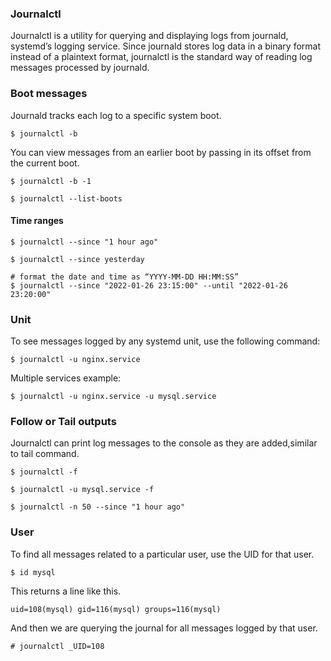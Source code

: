### Journalctl 
Journalctl is a utility for querying and displaying logs from journald, systemd’s logging service. Since journald stores log data in a binary format instead of a plaintext format, journalctl is the standard way of reading log messages processed by journald.

### Boot messages
Journald tracks each log to a specific system boot.
```
$ journalctl -b
```
You can view messages from an earlier boot by passing in its offset from the current boot.
```
$ journalctl -b -1
```
```
$ journalctl --list-boots
```

#### Time ranges
```
$ journalctl --since "1 hour ago"
```
```
$ journalctl --since yesterday
```
```
# format the date and time as “YYYY-MM-DD HH:MM:SS”
$ journalctl --since "2022-01-26 23:15:00" --until "2022-01-26 23:20:00"
```
### Unit
To see messages logged by any systemd unit, use the following command:
```
$ journalctl -u nginx.service
```
Multiple services example:
```
$ journalctl -u nginx.service -u mysql.service
```
### Follow or Tail outputs
Journalctl can print log messages to the console as they are added,similar to tail command.
```
$ journalctl -f
```
```
$ journalctl -u mysql.service -f
```
```
$ journalctl -n 50 --since "1 hour ago"
```
### User
To find all messages related to a particular user, use the UID for that user. 
```
$ id mysql
```
This returns a line like this.
```
uid=108(mysql) gid=116(mysql) groups=116(mysql)
```
And then we are querying the journal for all messages logged by that user.
```
# journalctl _UID=108
```

